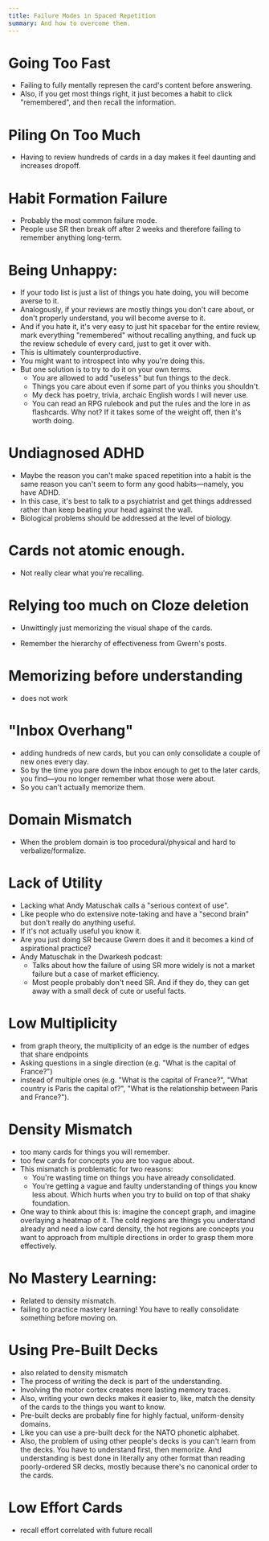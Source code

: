 ```yaml
---
title: Failure Modes in Spaced Repetition
summary: And how to overcome them.
---
```


# Going Too Fast

- Failing to fully mentally represen the card's content before answering.
- Also, if you get most things right, it just becomes a habit to click "remembered", and then recall the information.

# Piling On Too Much

- Having to review hundreds of cards in a day makes it feel daunting and increases dropoff.

# Habit Formation Failure

- Probably the most common failure mode.
- People use SR then break off after 2 weeks and therefore failing to remember anything long-term.

# Being Unhappy:

- If your todo list is just a list of things you hate doing, you will become averse to it.
- Analogously, if your reviews are mostly things you don't care about, or don't properly understand, you will become averse to it.
- And if you hate it, it's very easy to just hit spacebar for the entire review, mark everything "remembered" without recalling anything, and fuck up the review schedule of every card, just to get it over with.
- This is ultimately counterproductive.
- You might want to introspect into why you're doing this.
- But one solution is to try to do it on your own terms.
  - You are allowed to add "useless" but fun things to the deck.
  - Things you care about even if some part of you thinks you shouldn't.
  - My deck has poetry, trivia, archaic English words I will never use.
  - You can read an RPG rulebook and put the rules and the lore in as flashcards. Why not? If it takes some of the weight off, then it's worth doing.

# Undiagnosed ADHD

- Maybe the reason you can't make spaced repetition into a habit is the same reason you can't seem to form any good habits—namely, you have ADHD.
- In this case, it's best to talk to a psychiatrist and get things addressed rather than keep beating your head against the wall.
- Biological problems should be addressed at the level of biology.

# Cards not atomic enough.

- Not really clear what you're recalling.

# Relying too much on Cloze deletion

- Unwittingly just memorizing the visual shape of the cards.

- Remember the hierarchy of effectiveness from Gwern's posts.

# Memorizing before understanding

- does not work

# "Inbox Overhang"

- adding hundreds of new cards, but you can only consolidate a couple of new ones every day.
- So by the time you pare down the inbox enough to get to the later cards, you find—you no longer remember what those were about.
- So you can't actually memorize them.

# Domain Mismatch

- When the problem domain is too procedural/physical and hard to verbalize/formalize.

# Lack of Utility

- Lacking what Andy Matuschak calls a "serious context of use".
- Like people who do extensive note-taking and have a "second brain" but don't really do anything useful.
- If it's not actually useful you know it.
- Are you just doing SR because Gwern does it and it becomes a kind of aspirational practice?
- Andy Matuschak in the Dwarkesh podcast:
  - Talks about how the failure of using SR more widely is not a market failure but a case of market efficiency.
  - Most people probably don't need SR. And if they do, they can get away with a small deck of cute or useful facts.

# Low Multiplicity

- from graph theory, the multiplicity of an edge is the number of edges that share endpoints
- Asking questions in a single direction (e.g. "What is the capital of France?")
- instead of multiple ones (e.g. "What is the capital of France?", "What country is Paris the capital of?", "What is the relationship between Paris and France?").

# Density Mismatch

- too many cards for things you will remember.
- too few cards for concepts you are too vague about.
- This mismatch is problematic for two reasons:
  - You're wasting time on things you have already consolidated.
  - You're getting a vague and faulty understanding of things you know less about. Which hurts when you try to build on top of that shaky foundation.
- One way to think about this is: imagine the concept graph, and imagine overlaying a heatmap of it. The cold regions are things you understand already and need a low card density, the hot regions are concepts you want to approach from multiple directions in order to grasp them more effectively.

# No Mastery Learning:

- Related to density mismatch.
- failing to practice mastery learning! You have to really consolidate something before moving on.

# Using Pre-Built Decks

- also related to density mismatch
- The process of writing the deck is part of the understanding.
- Involving the motor cortex creates more lasting memory traces.
- Also, writing your own decks makes it easier to, like, match the density of the cards to the things you want to know.
- Pre-built decks are probably fine for highly factual, uniform-density domains.
- Like you can use a pre-built deck for the NATO phonetic alphabet.
- Also, the problem of using other people's decks is you can't learn from the decks. You have to understand first, then memorize. And understanding is best done in literally any other format than reading poorly-ordered SR decks, mostly because there's no canonical order to the cards.

# Low Effort Cards

- recall effort correlated with future recall
